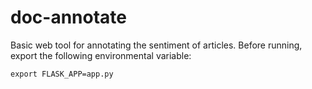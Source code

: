 # doc-annotate
Basic web tool for annotating the sentiment of articles. Before running, export the following environmental variable:
```
export FLASK_APP=app.py
```